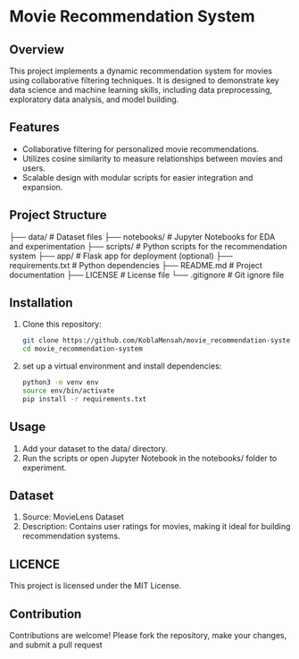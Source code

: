 # Movie Recommendation System

## Overview
This project implements a dynamic recommendation system for movies using collaborative filtering techniques. It is designed to demonstrate key data science and machine learning skills, including data preprocessing, exploratory data analysis, and model building.

## Features
- Collaborative filtering for personalized movie recommendations.
- Utilizes cosine similarity to measure relationships between movies and users.
- Scalable design with modular scripts for easier integration and expansion.

## Project Structure

├── data/               # Dataset files
├── notebooks/          # Jupyter Notebooks for EDA and experimentation
├── scripts/            # Python scripts for the recommendation system
├── app/                # Flask app for deployment (optional)
├── requirements.txt    # Python dependencies
├── README.md           # Project documentation
├── LICENSE             # License file
└── .gitignore          # Git ignore file

## Installation

1. Clone this repository:
   ```bash
   git clone https://github.com/KoblaMensah/movie_recommendation-system.git
   cd movie_recommendation-system

2. set up a virtual environment and install dependencies:
   ```bash
   python3 -m venv env
   source env/bin/activate
   pip install -r requirements.txt

## Usage

1. Add your dataset to the data/ directory.
2. Run the scripts or open Jupyter Notebook in the notebooks/ folder to experiment.
 
## Dataset

1. Source: MovieLens Dataset
2. Description: Contains user ratings for movies, making it ideal for building recommendation systems.

## LICENCE

This project is licensed under the MIT License.

## Contribution
Contributions are welcome! Please fork the repository, make your changes, and submit a pull request
